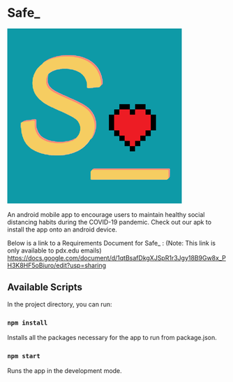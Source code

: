 # Safe_

![alt text](https://github.com/trither/capstone-spring-summer-2020/blob/develop/constants/Assets/SafeSpaceIcon.png?raw=true)

An android mobile app to encourage users to maintain healthy social distancing habits during the COVID-19 pandemic.
Check out our apk to install the app onto an android device. 

Below is a link to a Requirements Document for Safe_ :
(Note: This link is only available to pdx.edu emails)
https://docs.google.com/document/d/1qtBsafDkgXJSpR1r3Jgy18B9Gw8x_PH3K8HF5oBiuro/edit?usp=sharing

## Available Scripts

In the project directory, you can run:

### `npm install`

Installs all the packages necessary for the app to run from package.json.<br />

### `npm start`

Runs the app in the development mode.<br />




